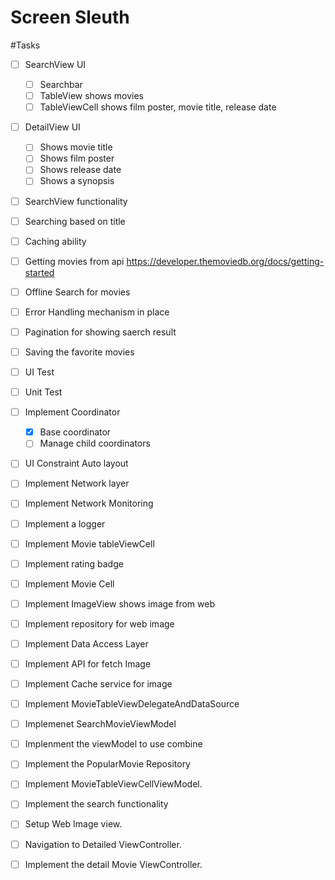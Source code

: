 # Screen Sleuth

#Tasks
- [ ] SearchView UI
    - [ ] Searchbar 
    - [ ] TableView shows movies
    - [ ] TableViewCell shows film poster, movie title, release date
- [ ] DetailView UI
    - [ ] Shows movie title
    - [ ] Shows film poster
    - [ ] Shows release date
    - [ ] Shows a synopsis
- [ ] SearchView functionality
 - [ ] Searching based on title
 
- [ ] Caching ability
- [ ] Getting movies from api https://developer.themoviedb.org/docs/getting-started 
- [ ] Offline Search for movies 
- [ ] Error Handling mechanism in place
- [ ] Pagination for showing saerch result
- [ ] Saving the favorite movies
- [ ] UI Test
- [ ] Unit Test
- [ ] Implement Coordinator
    - [x] Base coordinator
    - [ ] Manage child coordinators
- [ ] UI Constraint Auto layout
- [ ] Implement Network layer
- [ ] Implement Network Monitoring
- [ ] Implement a logger
- [ ] Implement Movie tableViewCell
- [ ] Implement rating badge
- [ ] Implement Movie Cell
- [ ] Implement ImageView shows image from web
- [ ] Implement repository for web image
- [ ] Implement Data Access Layer
- [ ] Implement API for fetch Image
- [ ] Implement Cache service for image
- [ ] Implement MovieTableViewDelegateAndDataSource
- [ ] Implemenet SearchMovieViewModel
- [ ] Implenment the viewModel to use combine
- [ ] Implement the PopularMovie Repository 
- [ ] Implement MovieTableViewCellViewModel.
- [ ] Implement the search functionality 
- [ ] Setup Web Image view.
- [ ] Navigation to Detailed ViewController.
- [ ] Implement the detail Movie ViewController.
